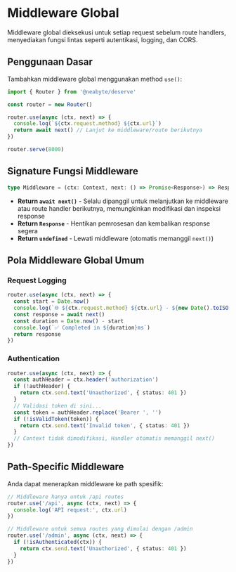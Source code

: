 # Middleware Global

Middleware global dieksekusi untuk setiap request sebelum route handlers, menyediakan fungsi lintas seperti autentikasi, logging, dan CORS.

## Penggunaan Dasar

Tambahkan middleware global menggunakan method `use()`:

```typescript
import { Router } from '@neabyte/deserve'

const router = new Router()

router.use(async (ctx, next) => {
  console.log(`${ctx.request.method} ${ctx.url}`)
  return await next() // Lanjut ke middleware/route berikutnya
})

router.serve(8000)
```

## Signature Fungsi Middleware

```typescript
type Middleware = (ctx: Context, next: () => Promise<Response>) => Response | Promise<Response>
```

- **Return `await next()`** - Selalu dipanggil untuk melanjutkan ke middleware atau route handler berikutnya, memungkinkan modifikasi dan inspeksi response
- **Return `Response`** - Hentikan pemrosesan dan kembalikan response segera
- **Return `undefined`** - Lewati middleware (otomatis memanggil `next()`)

## Pola Middleware Global Umum

### Request Logging
```typescript
router.use(async (ctx, next) => {
  const start = Date.now()
  console.log(`🌐 ${ctx.request.method} ${ctx.url} - ${new Date().toISOString()}`)
  const response = await next()
  const duration = Date.now() - start
  console.log(`✅ Completed in ${duration}ms`)
  return response
})
```

### Authentication
```typescript
router.use(async (ctx, next) => {
  const authHeader = ctx.header('authorization')
  if (!authHeader) {
    return ctx.send.text('Unauthorized', { status: 401 })
  }
  // Validasi token di sini...
  const token = authHeader.replace('Bearer ', '')
  if (!isValidToken(token)) {
    return ctx.send.text('Invalid token', { status: 401 })
  }
  // Context tidak dimodifikasi, Handler otomatis memanggil next()
})
```

## Path-Specific Middleware

Anda dapat menerapkan middleware ke path spesifik:

```typescript
// Middleware hanya untuk /api routes
router.use('/api', async (ctx, next) => {
  console.log('API request:', ctx.url)
})

// Middleware untuk semua routes yang dimulai dengan /admin
router.use('/admin', async (ctx, next) => {
  if (!isAuthenticated(ctx)) {
    return ctx.send.text('Unauthorized', { status: 401 })
  }
})
```

